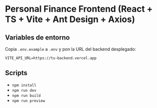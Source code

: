 # Personal Finance Frontend (React + TS + Vite + Ant Design + Axios)

## Variables de entorno
Copia `.env.example` a `.env` y pon la URL del backend desplegado:
```
VITE_API_URL=https://tu-backend.vercel.app
```

## Scripts
- `npm install`
- `npm run dev`
- `npm run build`
- `npm run preview`